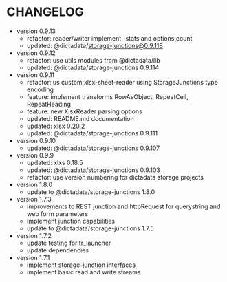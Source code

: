 # CHANGELOG

- version 0.9.13
  - refactor: reader/writer implement _stats and options.count
  - updated: @dictadata/storage-junctions@0.9.118
- version 0.9.12
  - refactor: use utils modules from @dictadata/lib
  - updated: @dictadata/storage-junctions 0.9.114
- version 0.9.11
  - refactor: us custom xlsx-sheet-reader using StorageJunctions type encoding
  - feature: implement transforms RowAsObject, RepeatCell, RepeatHeading
  - feature: new XlsxReader parsing options
  - updated: README.md documentation
  - updated: xlsx 0.20.2
  - updated: @dictadata/storage-junctions 0.9.111
- version 0.9.10
  - updated: @dictadata/storage-junctions 0.9.107
- version 0.9.9
  - updated: xlxs 0.18.5
  - updated: @dictadata/storage-junctions 0.9.103
  - refactor: use version numbering for dictadata storage projects
- version 1.8.0
  - update to @dictadata/storage-junctions 1.8.0
- version 1.7.3
  - improvements to REST junction and httpRequest for querystring and web form parameters
  - implement junction capabilities
  - update to @dictadata/storage-junctions 1.7.5
- version 1.7.2
  - update testing for tr_launcher
  - update dependencies
- version 1.7.1
  - implement storage-junction interfaces
  - implement basic read and write streams
